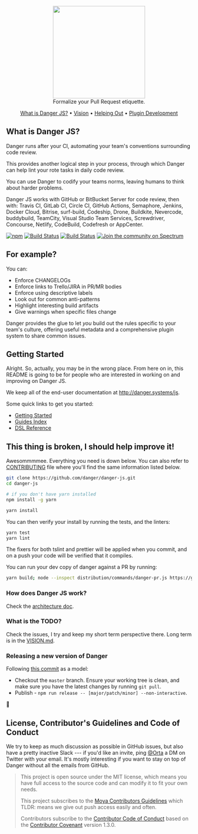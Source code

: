 <p align="center">
  <img src="http://danger.systems/images/js/danger-logo-hero-cachable@2x.png" width=250 /></br>
  Formalize your Pull Request etiquette.
</p>

<p align="center">
    <a href="#what-is-danger-js">What is Danger JS?</a> &bull;
    <a href="VISION.md">Vision</a> &bull;
    <a href="#this-thing-is-broken-i-should-help-improve-it">Helping Out</a> &bull;
    <a href="http://danger.systems/js/usage/extending-danger.html">Plugin Development</a>
</p>

## What is Danger JS?

Danger runs after your CI, automating your team's conventions surrounding code review.

This provides another logical step in your process, through which Danger can help lint your rote tasks in daily code
review.

You can use Danger to codify your teams norms, leaving humans to think about harder problems.

Danger JS works with GitHub or BitBucket Server for code review, then with: Travis CI, GitLab CI, Circle CI, GitHub
Actions, Semaphore, Jenkins, Docker Cloud, Bitrise, surf-build, Codeship, Drone, Buildkite, Nevercode, buddybuild,
TeamCity, Visual Studio Team Services, Screwdriver, Concourse, Netlify, CodeBuild, Codefresh or AppCenter.

[![npm](https://img.shields.io/npm/v/danger.svg)](https://www.npmjs.com/package/danger)
[![Build Status](https://travis-ci.org/danger/danger-js.svg?branch=master)](https://travis-ci.org/danger/danger-js)
[![Build Status](https://ci.appveyor.com/api/projects/status/ep5hgeox3lbc5c7f?svg=true)](https://ci.appveyor.com/project/orta/danger-js/branch/master)
[![Join the community on Spectrum](https://withspectrum.github.io/badge/badge.svg)](https://spectrum.chat/danger)

## For example?

You can:

- Enforce CHANGELOGs
- Enforce links to Trello/JIRA in PR/MR bodies
- Enforce using descriptive labels
- Look out for common anti-patterns
- Highlight interesting build artifacts
- Give warnings when specific files change

Danger provides the glue to let _you_ build out the rules specific to your team's culture, offering useful metadata and
a comprehensive plugin system to share common issues.

## Getting Started

Alright. So, actually, you may be in the wrong place. From here on in, this README is going to be for people who are
interested in working on and improving on Danger JS.

We keep all of the end-user documentation at <http://danger.systems/js>.

Some quick links to get you started:

- [Getting Started](http://danger.systems/js/guides/getting_started.html)
- [Guides Index](http://danger.systems/js/guides.html)
- [DSL Reference](http://danger.systems/js/reference.html)

## This thing is broken, I should help improve it!

Awesommmmee. Everything you need is down below. You can also refer to [CONTRIBUTING](CONTRIBUTING.md) file where you'll
find the same information listed below.

```sh
git clone https://github.com/danger/danger-js.git
cd danger-js

# if you don't have yarn installed
npm install -g yarn

yarn install
```

You can then verify your install by running the tests, and the linters:

```sh
yarn test
yarn lint
```

The fixers for both tslint and prettier will be applied when you commit, and on a push your code will be verified that
it compiles.

You can run your dev copy of danger against a PR by running:

```sh
yarn build; node --inspect distribution/commands/danger-pr.js https://github.com/danger/danger-js/pull/817
```

### How does Danger JS work?

Check the [architecture doc](https://github.com/danger/danger-js/blob/master/docs/architecture.md).

### What is the TODO?

Check the issues, I try and keep my short term perspective there. Long term is in the [VISION.md](VISION.md).

### Releasing a new version of Danger

Following [this commit](https://github.com/danger/danger-js/commit/a26ac3b3bd4f002acd37f6a363c8e74c9d5039ab) as a model:

- Checkout the `master` branch. Ensure your working tree is clean, and make sure you have the latest changes by running
  `git pull`.
- Publish - `npm run release -- [major/patch/minor] --non-interactive`.

:ship:

## License, Contributor's Guidelines and Code of Conduct

We try to keep as much discussion as possible in GitHub issues, but also have a pretty inactive Slack --- if you'd like
an invite, ping [@Orta](https://twitter.com/orta/) a DM on Twitter with your email. It's mostly interesting if you want
to stay on top of Danger without all the emails from GitHub.

> This project is open source under the MIT license, which means you have full access to the source code and can modify
> it to fit your own needs.
>
> This project subscribes to the [Moya Contributors Guidelines](https://github.com/Moya/contributors) which TLDR: means
> we give out push access easily and often.
>
> Contributors subscribe to the [Contributor Code of Conduct](http://contributor-covenant.org/version/1/3/0/) based on
> the [Contributor Covenant](http://contributor-covenant.org) version 1.3.0.

[emiss]: https://github.com/artsy/emission/blob/master/dangerfile.ts
[danger-js]: https://github.com/danger/danger-js/blob/master/dangerfile.ts
[meta]: https://github.com/artsy/metaphysics/blob/master/dangerfile.js
[fbj]: https://github.com/facebook/jest/blob/master/dangerfile.js
[sc]: https://github.com/styled-components/styled-components/blob/master/dangerfile.js
[rxjs]: https://github.com/ReactiveX/rxjs/blob/master/dangerfile.js
[setup]: http://danger.systems/guides/getting_started.html#creating-a-bot-account-for-danger-to-use
[jest]: https://github.com/facebook/jest
